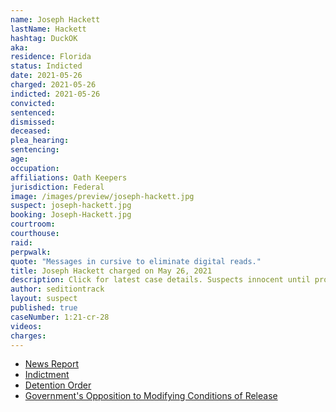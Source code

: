 ```yaml
---
name: Joseph Hackett
lastName: Hackett
hashtag: DuckOK
aka:
residence: Florida
status: Indicted
date: 2021-05-26
charged: 2021-05-26
indicted: 2021-05-26
convicted:
sentenced:
dismissed:
deceased:
plea_hearing:
sentencing:
age:
occupation:
affiliations: Oath Keepers
jurisdiction: Federal
image: /images/preview/joseph-hackett.jpg
suspect: joseph-hackett.jpg
booking: Joseph-Hackett.jpg
courtroom:
courthouse:
raid:
perpwalk:
quote: "Messages in cursive to eliminate digital reads."
title: Joseph Hackett charged on May 26, 2021
description: Click for latest case details. Suspects innocent until proven guilty.
author: seditiontrack
layout: suspect
published: true
caseNumber: 1:21-cr-28
videos:
charges:
---
```


- [News Report](https://www.mysuncoast.com/2021/05/31/sarasota-man-facing-changes-jan-capitol-riot/)
- [Indictment](https://www.justice.gov/usao-dc/press-release/file/1422696/download)
- [Detention Order](https://extremism.gwu.edu/sites/g/files/zaxdzs2191/f/Joseph%20Hackett%20Motion%20to%20Revoke%20Detention%20Order.pdf)
- [Government's Opposition to Modifying Conditions of Release](https://extremism.gwu.edu/sites/g/files/zaxdzs2191/f/Joseph%20Hackett%20Government%20Opposition%20to%20Motion%20for%20Reconsideration%20of%20Conditions%20of%20Release.pdf)
